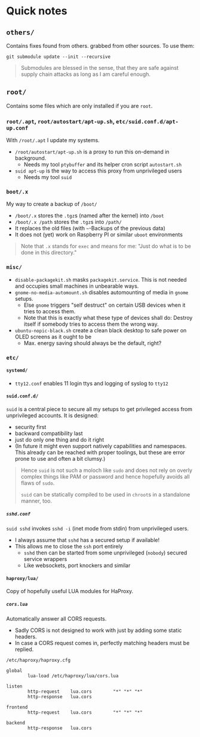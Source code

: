 # Quick notes

## `others/`

Contains fixes found from others. grabbed from other sources.  To use them:

```
git submodule update --init --recursive
```

> Submodules are blessed in the sense, that they are safe against supply chain attacks as long as I am careful enough.


## `root/`

Contains some files which are only installed if you are `root`.


### `root/.apt`, `root/autostart/apt-up.sh`, `etc/suid.conf.d/apt-up.conf`

With `/root/.apt` I update my systems.

- `/root/autostart/apt-up.sh` is a proxy to run this on-demand in background.
  - Needs my tool `ptybuffer` and its helper cron script `autostart.sh` 
- `suid apt-up` is the way to access this proxy from unprivileged users
  - Needs my tool `suid`

### `boot/.x`

My way to create a backup of `/boot/`

- `/boot/.x` stores the `.tgz`s (named after the kernel) into `/boot`
- `/boot/.x /path` stores the `.tgz`s into `/path/`
- It replaces the old files (with `~`-Backups of the previous data)
- It does not (yet) work on Raspberry PI or similar `uboot` environments

> Note that `.x` stands for `exec` and means for me: "Just do what is to be done in this directory."


### `misc/`

- `disable-packagekit.sh` masks `packagekit.service`.  This is not needed and occupies small machines in unbearable ways.
- `gnome-no-media-automount.sh` disables automounting of media in `gnome` setups.
  - Else `gnome` triggers "self destruct" on certain USB devices when it tries to access them.
  - Note that this is exactly what these type of devices shall do:  Destroy itself if somebody tries to access them the wrong way.
- `ubuntu-nopic-black.sh` create a clean black desktop to safe power on OLED screens as it ought to be
  - Max. energy saving should always be the default, right?


### `etc/`

#### `systemd/`

- `tty12.conf` enables 11 login ttys and logging of syslog to `tty12`


#### `suid.conf.d/`

`suid` is a central piece to secure all my setups to get privileged access from unprivileged accounts.  It is designed:

- security first
- backward compatibility last
- just do only one thing and do it right
- (In future it might even support natively capabilities and namespaces.
  This already can be reached with proper toolings, but these are error prone to use and often a bit clumsy.)

> Hence `suid` is not such a moloch like `sudo` and does not rely on overly complex things like PAM or password and hence hopefully avoids all flaws of `sudo`.
>
> `suid` can be statically compiled to be used in `chroot`s in a standalone manner, too.


##### `sshd.conf`

`suid sshd` invokes `sshd -i` (inet mode from stdin) from unprivileged users.

- I always assume that `sshd` has a secured setup if available!
- This allows me to close the `ssh` port entirely
  - `sshd` then can be started from some unprivileged (`nobody`) secured service wrappers
  - Like websockets, port knockers and similar


#### `haproxy/lua/`

Copy of hopefully useful LUA modules for HaProxy.

##### `cors.lua`

Automatically answer all CORS requests.

- Sadly CORS is not designed to work with just by adding some static headers.
- In case a CORS request comes in, perfectly matching headers must be replied.

`/etc/haproxy/haproxy.cfg`
```
global
        lua-load /etc/haproxy/lua/cors.lua
```
```
listen
        http-request    lua.cors        "*" "*" "*"
        http-response   lua.cors

frontend
        http-request    lua.cors        "*" "*" "*"

backend
        http-response   lua.cors
```

